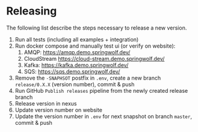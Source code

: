 # Releasing

The following list describe the steps necessary to release a new version.

1. Run all tests (including all examples + integration)
2. Run docker compose and manually test ui (or verify on website):
   1. AMQP: https://amqp.demo.springwolf.dev/
   2. CloudStream https://cloud-stream.demo.springwolf.dev/
   3. Kafka: https://kafka.demo.springwolf.dev/
   4. SQS: https://sqs.demo.springwolf.dev/
3. Remove the `-SNAPHSOT` postfix in `.env`, create a new branch `release/0.X.X` (version number), commit & push
4. Run GitHub `Publish releases` pipeline from the newly created release branch
5. Release version in nexus
6. Update version number on website
7. Update the version number in `.env` for next snapshot on branch `master`, commit & push
